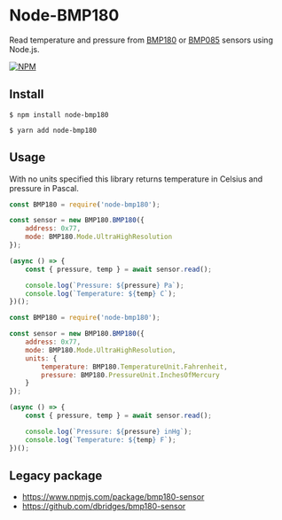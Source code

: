 # Node-BMP180

Read temperature and pressure from [BMP180](https://www.adafruit.com/product/1603) or [BMP085](https://www.adafruit.com/product/391) sensors using Node.js.

[![NPM](https://nodei.co/npm/node-bmp180.png)](https://npmjs.org/package/node-bmp180)

## Install

```
$ npm install node-bmp180
```

```
$ yarn add node-bmp180
```

## Usage

With no units specified this library returns temperature in Celsius and pressure in Pascal.

```javascript
const BMP180 = require('node-bmp180');

const sensor = new BMP180.BMP180({
	address: 0x77,
	mode: BMP180.Mode.UltraHighResolution
});

(async () => {
	const { pressure, temp } = await sensor.read();

	console.log(`Pressure: ${pressure} Pa`);
	console.log(`Temperature: ${temp} C`);
})();
```

```javascript
const BMP180 = require('node-bmp180');

const sensor = new BMP180.BMP180({
	address: 0x77,
	mode: BMP180.Mode.UltraHighResolution,
	units: {
		temperature: BMP180.TemperatureUnit.Fahrenheit,
		pressure: BMP180.PressureUnit.InchesOfMercury
	}
});

(async () => {
	const { pressure, temp } = await sensor.read();

	console.log(`Pressure: ${pressure} inHg`);
	console.log(`Temperature: ${temp} F`);
})();
```

## Legacy package

- https://www.npmjs.com/package/bmp180-sensor
- https://github.com/dbridges/bmp180-sensor
